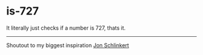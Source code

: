 # is-727

It literally just checks if a number is 727, thats it.

---

Shoutout to my biggest inspiration [Jon Schlinkert](https://github.com/jonschlinkert)
